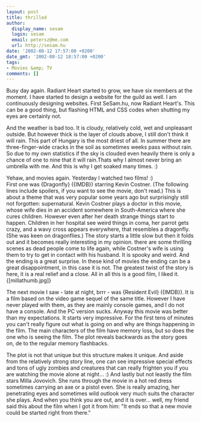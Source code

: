 ```yaml
---
layout: post
title: thrilled
author:
  display_name: sesam
  login: sesam
  email: petersz@me.com
  url: http://sesam.hu
date: '2002-08-12 17:57:00 +0200'
date_gmt: '2002-08-12 18:57:00 +0200'
tags:
- Movies &amp; TV
comments: []
---
```


Busy day again. Radiant Heart started to grow, we have six members at the moment. I have started to design a website for the guild as well. I am continuously designing websites. First SeSam.hu, now Radiant Heart's. This can be a good thing, but flashing HTML and CSS codes when shutting my eyes are certainly not.

And the weather is bad too. It is cloudy, relatively cold, wet and unpleasant outside. But however thick is the layer of clouds above, I still don't think it will rain. This part of Hungary is the most driest of all. In summer there are three-finger-wide cracks in the soil as sometimes weeks pass without rain. So due to my own statistics if the sky is clouded even heavily there is only a chance of one to nine that it will rain.Thats why I almost never bring an umbrella with me. And this is why I get soaked many times. :)

Yehaw, and movies again. Yesterday I watched two films! :)  
First one was {Dragonfly} ({IMDB}) starring Kevin Costner. (The following lines include spoilers, if you want to see the movie, don't read.) This is about a theme that was very popular some years ago but surprisingly still not forgotten: supernatural. Kevin Costner plays a doctor in this movie, whose wife dies in an accident somewhere in South-America where she cures children. However even after her death strange things start to happen. Children in her hospital see weird things in coma, her parrot gets crazy, and a wavy cross appears everywhere, that resembles a dragonfly. (She was keen on dragonflies.) The story starts a little slow but then it folds out and it becomes really interesting in my opinion. there are some thrilling scenes as dead people come to life again, while Costner's wife is using them to try to get in contact with his husband. It is spooky and weird. And the ending is a great surprise. In these kind of movies the ending can be a great disappointment, in this case it is not. The greatest twist of the story is here, it is a real relief and a close. All in all this is a good film, I liked it.  
{[millathumb.jpg]} 

The next movie I saw - late at night, brrr - was {Resident Evil} ({IMDB}). It is a film based on the video game sequel of the same title. However I have never played with them, as they are mainly console games, and I do not have a console. And the PC version sucks. Anyway this movie was better than my expectations. It starts very impressive. For the first tens of minutes you can't really figure out what is going on and why are things happening in the film. The main characters of the film have memory loss, but so does the one who is seeing the film. The plot reveals backwards as the story goes on, de to the regular memory flashbacks.

The plot is not that unique but this structure makes it unique. And aside from the relatively strong story line, one can see impressive special effects and tons of ugly zombies and creatures that can really frighten you if you are watching the movie alone at night... :) And lastly but not leastly the film stars Milla Jovovich. She runs through the movie in a hot red dress sometimes carrying an axe or a pistol even. She is really amazing, her penetrating eyes and sometimes wild outlook very much suits the character she plays. And when you think you are out, and it is over... well, my friend said this about the film when I got it from him: "It ends so that a new movie could be started right from there."
